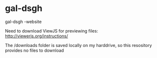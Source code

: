 # gal-dsgh
gal-dsgh -website

Need to download ViewJS for previewing files: http://viewerjs.org/instructions/

The /downloads folder is saved locally on my harddrive, so this resository provides no files to download
